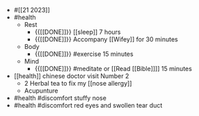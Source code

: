 - #[[21 2023]]
- #health
    - Rest
        - {{[[DONE]]}}  [[sleep]] 7 hours
        - {{[[DONE]]}}  Accompany [[Wifey]] for 30 minutes
    - Body
        - {{[[DONE]]}}  #exercise 15 minutes
    - Mind
        - {{[[DONE]]}}  #meditate or [[Read [[Bible]]]] 15 minutes
- [[health]] chinese doctor visit Number 2
    - 2 Herbal tea to fix my [[nose allergy]]
    - Acupunture 
- #health #discomfort stuffy nose
- #health #discomfort red eyes and swollen tear duct
